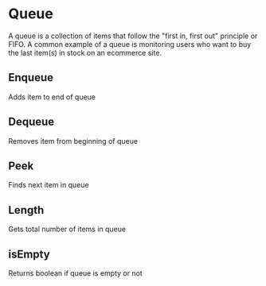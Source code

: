# Queue
A queue is a collection of items that follow the  "first in, first out" principle or FIFO. A common example of a queue is monitoring users who want to buy the last item(s) in stock on an ecommerce site.

## Enqueue
Adds item to end of queue

## Dequeue
Removes item from beginning of queue

## Peek
Finds next item in queue

## Length
Gets total number of items in queue

## isEmpty
Returns boolean if queue is empty or not